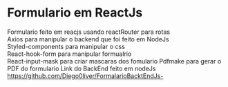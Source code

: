 # Formulario em ReactJs<br>
Formulario feito em reacjs usando reactRouter para rotas<br>
Axios para manipular o backend que foi feito em NodeJs<br>
Styled-components para manipular o css<br>
React-hook-form para manipular formualrio<br>
React-input-mask para criar mascaras dos fomulario
Pdfmake para gerar o PDF do formulario
Link do BackEnd feito em nodeJs https://github.com/Diego0liver/FormalarioBacktEndJs-

